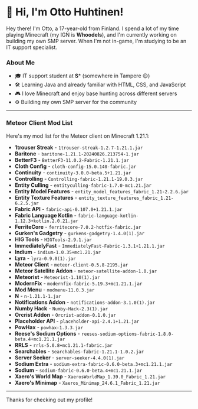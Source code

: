 # 👋 Hi, I'm Otto Huhtinen!

Hey there! I'm Otto, a 17-year-old from Finland. I spend a lot of my time playing Minecraft (my IGN is **Whoodels**), and I'm currently working on building my own SMP server. When I'm not in-game, I'm studying to be an IT support specialist.

### About Me
- 🎓 IT support student at **S*** (somewhere in Tampere 😉)
- 🛠 Learning Java and already familiar with HTML, CSS, and JavaScript
- 🎮 I love Minecraft and enjoy base hunting across different servers
- ⚙️ Building my own SMP server for the community

---

### Meteor Client Mod List

Here's my mod list for the Meteor client on Minecraft 1.21.1:

- **1trouser Streak** - `1trouser-streak-1.2.7-1.21.1.jar`
- **Baritone** - `baritone-1.21.1-20240826.213754-1.jar`
- **BetterF3** - `BetterF3-11.0.2-Fabric-1.21.1.jar`
- **Cloth Config** - `cloth-config-15.0.140-fabric.jar`
- **Continuity** - `continuity-3.0.0-beta.5+1.21.jar`
- **Controlling** - `Controlling-fabric-1.21.1-19.0.3.jar`
- **Entity Culling** - `entityculling-fabric-1.7.0-mc1.21.jar`
- **Entity Model Features** - `entity_model_features_fabric_1.21-2.2.6.jar`
- **Entity Texture Features** - `entity_texture_features_fabric_1.21-6.2.5.jar`
- **Fabric API** - `fabric-api-0.107.0+1.21.1.jar`
- **Fabric Language Kotlin** - `fabric-language-kotlin-1.12.3+kotlin.2.0.21.jar`
- **FerriteCore** - `ferritecore-7.0.2-hotfix-fabric.jar`
- **Gurken's Gadgetry** - `gurkens-gadgetry-1.4.0(1).jar`
- **HIG Tools** - `HIGTools-2.9.1.jar`
- **ImmediatelyFast** - `ImmediatelyFast-Fabric-1.3.1+1.21.1.jar`
- **Indium** - `indium-1.0.35+mc1.21.jar`
- **Lyra** - `lyra-0.9.0(1).jar`
- **Meteor Client** - `meteor-client-0.5.8-2195.jar`
- **Meteor Satellite Addon** - `meteor-satellite-addon-1.0.jar`
- **Meteorist** - `Meteorist-1.10(1).jar`
- **ModernFix** - `modernfix-fabric-5.19.3+mc1.21.1.jar`
- **Mod Menu** - `modmenu-11.0.3.jar`
- **N** - `n-1.21.1-1.jar`
- **Notifications Addon** - `notifications-addon-3.1.0(1).jar`
- **Numby Hack** - `Numby-Hack-2.3(1).jar`
- **Orcrist Addon** - `Orcrist-addon-0.1.0.jar`
- **Placeholder API** - `placeholder-api-2.4.1+1.21.jar`
- **PowHax** - `powhax-1.3.3.jar`
- **Reese's Sodium Options** - `reeses-sodium-options-fabric-1.8.0-beta.4+mc1.21.1.jar`
- **RRLS** - `rrls-5.0.8+mc1.21.1-fabric.jar`
- **Searchables** - `Searchables-fabric-1.21.1-1.0.2.jar`
- **Server Seeker** - `server-seeker-4.4.0(1).jar`
- **Sodium Extra** - `sodium-extra-fabric-0.6.0-beta.3+mc1.21.1.jar`
- **Sodium** - `sodium-fabric-0.6.0-beta.4+mc1.21.1.jar`
- **Xaero's World Map** - `XaerosWorldMap_1.39.0_Fabric_1.21.jar`
- **Xaero's Minimap** - `Xaeros_Minimap_24.6.1_Fabric_1.21.jar`

---

Thanks for checking out my profile!
